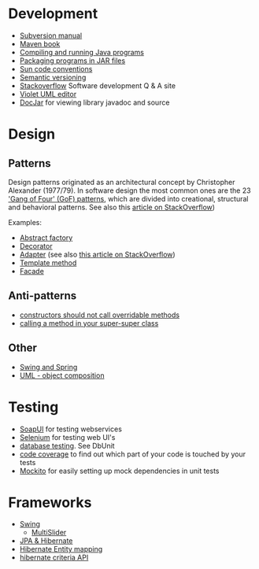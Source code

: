 # Development #

  * [Subversion manual](http://www.germane-software.com/~ser/R_n_R/subversion.html#N61)
  * [Maven book](http://www.sonatype.com/books/mvnex-book/reference/public-book.html)
  * [Compiling and running Java programs](http://www.cs.swarthmore.edu/~newhall/unixhelp/debuggingtips_Java.html)
  * [Packaging programs in JAR files](http://download.oracle.com/javase/tutorial/deployment/jar/index.html)
  * [Sun code conventions](http://java.sun.com/docs/codeconv)
  * [Semantic versioning](http://semver.org/)
  * [Stackoverflow](http://stackoverflow.com) Software development Q & A site
  * [Violet UML editor](http://alexdp.free.fr/violetumleditor/page.php)
  * [DocJar](http://www.docjar.com/) for viewing library javadoc and source

# Design #

## Patterns ##
Design patterns originated as an architectural concept by Christopher Alexander (1977/79). In software design the most common ones are the 23 ['Gang of Four' (GoF) patterns](http://en.wikipedia.org/wiki/Design_Patterns_(book)#Creational_patterns), which are divided into creational, structural and behavioral patterns. See also this
[article on StackOverflow](http://stackoverflow.com/questions/3253015/is-the-adapter-pattern-usable-in-cases-where-the-different-interface-methods-have))

Examples:
  * [Abstract factory](http://en.wikipedia.org/wiki/Abstract_factory_pattern)
  * [Decorator](http://en.wikipedia.org/wiki/Decorator_pattern)
  * [Adapter](http://en.wikipedia.org/wiki/Adapter_pattern) (see also  [this article on StackOverflow](http://stackoverflow.com/questions/3253015/is-the-adapter-pattern-usable-in-cases-where-the-different-interface-methods-have))
  * [Template method](http://en.wikipedia.org/wiki/Template_method_pattern)
  * [Facade](http://en.wikipedia.org/wiki/Facade_pattern)
## Anti-patterns ##
  * [constructors should not call overridable methods](http://www.javapractices.com/topic/TopicAction.do?Id=215)
  * [calling a method in your super-super class](http://stackoverflow.com/questions/3456177/calling-super-super-class-method)

## Other ##
  * [Swing and Spring](http://java.dzone.com/news/spring-enabling-decoupled-swin)
  * [UML - object composition](http://en.wikipedia.org/wiki/Object_composition)

# Testing #
  * [SoapUI](http://soapui.org/) for testing webservices
  * [Selenium](http://seleniumhq.org/) for testing web UI's
  * [database testing](http://www.agiledata.org/essays/databaseTesting.html). See DbUnit
  * [code coverage](http://www.eclemma.org) to find out which part of your code is touched by your tests
  * [Mockito](http://mockito.googlecode.com/svn/branches/1.5/javadoc/org/mockito/Mockito.html) for easily setting up mock dependencies in unit tests

# Frameworks #
  * [Swing](http://download.oracle.com/docs/cd/E17476_01/javase/1.5.0/docs/api/javax/swing/JFrame.html)
    * [MultiSlider](http://stackoverflow.com/questions/1140303/java-swing-range-slider-u-i)
  * [JPA & Hibernate](http://javablog.co.uk/2008/01/23/persistence-options-in-java-part-3-jpa)
  * [Hibernate Entity mapping](http://docs.jboss.org/hibernate/stable/annotations/reference/en/html/entity.html)
  * [hibernate criteria API](http://www.javalobby.org/articles/hibernatequery102/)